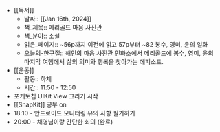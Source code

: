 - [[독서]]
	- 날짜:: [[Jan 16th, 2024]]
	- 책_제목:: 메리골드 마음 사진관
	- 책_분야:: 소설
	- 읽은_페이지:: ~56p까지 이전에 읽고 57p부터 ~82 봉수, 영미, 윤의 일화
	- 오늘의-한구절::
	  해인의 마음 사진관 인화소에서 메리골드에 봉수, 영미, 윤의 마지막 여행에서 삶의 의미와 행복을 찾아가는 에피소드.
- [[운동]]
	- 활동:: 하체
	- 시간:: 11:50 - 12:50
- 포케토칩 UIKit View 그리기 시작
- [[SnapKit]] 공부 on
- 18:10 - 안드로이드 모니터링 유의 사항 필기하기
- 20:00 - 채영님이랑 간단한 회의 (완료)